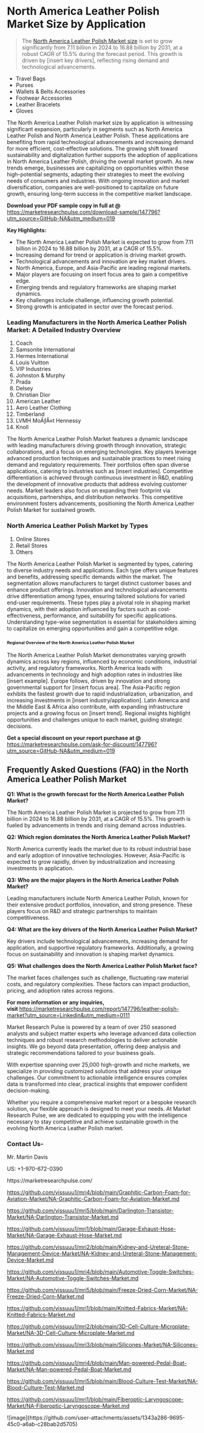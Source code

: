 <h1>North America Leather Polish Market&nbsp;Size by Application</h1><blockquote><p>The <a href="https://marketresearchpulse.com/download-sample/147796?utm_source=GitHub-NA&amp;utm_medium=019">North America Leather Polish Market size</a> is set to grow significantly from 7.11 billion in 2024 to 16.88 billion by 2031, at a robust CAGR of 15.5% during the forecast period. This growth is driven by [insert key drivers], reflecting rising demand and technological advancements.</p></blockquote><ul><li> Travel Bags<li> Purses<li> Wallets & Belts Accessories<li> Footwear Accessories<li> Leather Bracelets<li> Gloves</li></ul><p>The North America Leather Polish market size by application is witnessing significant expansion, particularly in segments such as North America Leather Polish and North America Leather Polish. These applications are benefiting from rapid technological advancements and increasing demand for more efficient, cost-effective solutions. The growing shift toward sustainability and digitalization further supports the adoption of applications in North America Leather Polish, driving the overall market growth. As new trends emerge, businesses are capitalizing on opportunities within these high-potential segments, adapting their strategies to meet the evolving needs of consumers and industries. With ongoing innovation and market diversification, companies are well-positioned to capitalize on future growth, ensuring long-term success in the competitive market landscape.</p><p><strong>Download your PDF sample copy in full at @ </strong><a href="https://marketresearchpulse.com/download-sample/147796?utm_source=GitHub-NA&amp;utm_medium=019">https://marketresearchpulse.com/download-sample/147796?utm_source=GitHub-NA&amp;utm_medium=019</a></p><p><strong>Key Highlights: </strong></p><ul><li>The North America Leather Polish Market is expected to grow from 7.11 billion in 2024 to 16.88 billion by 2031, at a CAGR of 15.5%.</li><li>Increasing demand for trend or application is driving market growth.</li><li>Technological advancements and innovation are key market drivers.</li><li>North America, Europe, and Asia-Pacific are leading regional markets.</li><li>Major players are focusing on insert focus area to gain a competitive edge.</li><li>Emerging trends and regulatory frameworks are shaping market dynamics.</li><li>Key challenges include challenge, influencing growth potential.</li><li>Strong growth is anticipated in sector over the forecast period.</li></ul><h3>Leading Manufacturers in the North America Leather Polish Market: A Detailed Industry Overview</h3><ol><li> Coach</li><li>Samsonite International</li><li>Hermes International</li><li>Louis Vuitton</li><li>VIP Industries</li><li>Johnston & Murphy</li><li>Prada</li><li>Delsey</li><li>Christian Dior</li><li>American Leather</li><li>Aero Leather Clothing</li><li>Timberland</li><li>LVMH MoÃƒÂ«t Hennessy</li><li>Knoll</li></ol><div class="flex max-w-full flex-col flex-grow"><div class="min-h-8 text-message flex w-full flex-col items-end gap-2 whitespace-normal break-words [.text-message+&amp;]:mt-5" dir="auto" data-message-author-role="assistant" data-message-id="fd8432e4-4910-450d-b182-61b7bfb0a01f" data-message-model-slug="gpt-4o"><div class="flex w-full flex-col gap-1 empty:hidden first:pt-[3px]"><div class="markdown prose w-full break-words dark:prose-invert light"><p>The North America Leather Polish Market features a dynamic landscape with leading manufacturers driving growth through innovation, strategic collaborations, and a focus on emerging technologies. Key players leverage advanced production techniques and sustainable practices to meet rising demand and regulatory requirements. Their portfolios often span diverse applications, catering to industries such as [insert industries]. Competitive differentiation is achieved through continuous investment in R&amp;D, enabling the development of innovative products that address evolving customer needs. Market leaders also focus on expanding their footprint via acquisitions, partnerships, and distribution networks. This competitive environment fosters advancements, positioning the North America Leather Polish Market for sustained growth.</p></div></div></div></div><h3>North America Leather Polish Market by Types</h3><ol><li> Online Stores<li> Retail Stores<li> Others</li></ol><div class="flex max-w-full flex-col flex-grow"><div class="min-h-8 text-message flex w-full flex-col items-end gap-2 whitespace-normal break-words [.text-message+&amp;]:mt-5" dir="auto" data-message-author-role="assistant" data-message-id="084470be-0bb7-4664-bddf-5156b4f41249" data-message-model-slug="gpt-4o-mini"><div class="flex w-full flex-col gap-1 empty:hidden first:pt-[3px]"><div class="markdown prose w-full break-words dark:prose-invert light"><p>The North America Leather Polish Market is segmented by types, catering to diverse industry needs and applications. Each type offers unique features and benefits, addressing specific demands within the market. The segmentation allows manufacturers to target distinct customer bases and enhance product offerings. Innovation and technological advancements drive differentiation among types, ensuring tailored solutions for varied end-user requirements. These types play a pivotal role in shaping market dynamics, with their adoption influenced by factors such as cost-effectiveness, performance, and suitability for specific applications. Understanding type-wise segmentation is essential for stakeholders aiming to capitalize on emerging opportunities and gain a competitive edge.</p></div></div></div></div><h3><span style="font-size: 11px;">Regional Overview of the North America Leather Polish Market</span></h3><div class="flex max-w-full flex-col flex-grow"><div class="min-h-8 text-message flex w-full flex-col items-end gap-2 whitespace-normal break-words [.text-message+&amp;]:mt-5" dir="auto" data-message-author-role="assistant" data-message-id="e9038762-ce64-4e30-91c9-9bd413514231" data-message-model-slug="gpt-4o-mini"><div class="flex w-full flex-col gap-1 empty:hidden first:pt-[3px]"><div class="markdown prose w-full break-words dark:prose-invert light"><p>The North America Leather Polish Market demonstrates varying growth dynamics across key regions, influenced by economic conditions, industrial activity, and regulatory frameworks. North America leads with advancements in technology and high adoption rates in industries like [insert example]. Europe follows, driven by innovation and strong governmental support for [insert focus area]. The Asia-Pacific region exhibits the fastest growth due to rapid industrialization, urbanization, and increasing investments in [insert industry/application]. Latin America and the Middle East &amp; Africa also contribute, with expanding infrastructure projects and a growing focus on [insert trend]. Regional insights highlight opportunities and challenges unique to each market, guiding strategic decisions.</p></div></div></div></div><p><strong>Get a special discount on your report purchase at @ </strong><a href="https://marketresearchpulse.com/ask-for-discount/147796?utm_source=GitHub-NA&amp;utm_medium=019">https://marketresearchpulse.com/ask-for-discount/147796?utm_source=GitHub-NA&amp;utm_medium=019</a></p><h2>Frequently Asked Questions (FAQ) in the North America Leather Polish Market</h2><p><strong>Q1: What is the growth forecast for the North America Leather Polish Market?</strong></p><p>The North America Leather Polish Market is projected to grow from 7.11 billion in 2024 to 16.88 billion by 2031, at a CAGR of 15.5%. This growth is fueled by advancements in trends and rising demand across industries.</p><p><strong>Q2: Which region dominates the North America Leather Polish Market?</strong></p><p>North America currently leads the market due to its robust industrial base and early adoption of innovative technologies. However, Asia-Pacific is expected to grow rapidly, driven by industrialization and increasing investments in application.</p><p><strong>Q3: Who are the major players in the North America Leather Polish Market?</strong></p><p>Leading manufacturers include North America Leather Polish, known for their extensive product portfolios, innovation, and strong presence. These players focus on R&amp;D and strategic partnerships to maintain competitiveness.</p><p><strong>Q4: What are the key drivers of the North America Leather Polish Market?</strong></p><p>Key drivers include technological advancements, increasing demand for application, and supportive regulatory frameworks. Additionally, a growing focus on sustainability and innovation is shaping market dynamics.</p><p><strong>Q5: What challenges does the North America Leather Polish Market face?</strong></p><p>The market faces challenges such as challenge, fluctuating raw material costs, and regulatory complexities. These factors can impact production, pricing, and adoption rates across regions.</p><p><strong>For more information or any inquiries, visit&nbsp;</strong><a href="https://marketresearchpulse.com/report/147796/leather-polish-market?utm_source=Linkedin&utm_medium=0111">https://marketresearchpulse.com/report/147796/leather-polish-market?utm_source=Linkedin&utm_medium=0111</a></p><p>Market Research Pulse is powered by a team of over 250 seasoned analysts and subject matter experts who leverage advanced data collection techniques and robust research methodologies to deliver actionable insights. We go beyond data presentation, offering deep analysis and strategic recommendations tailored to your business goals.</p><p>With expertise spanning over 25,000 high-growth and niche markets, we specialize in providing customized solutions that address your unique challenges. Our commitment to actionable intelligence ensures complex data is transformed into clear, practical insights that empower confident decision-making.</p><p>Whether you require a comprehensive market report or a bespoke research solution, our flexible approach is designed to meet your needs. At Market Research Pulse, we are dedicated to equipping you with the intelligence necessary to stay competitive and achieve sustainable growth in the evolving North America Leather Polish market.</p><h3><strong>Contact Us-</strong></h3><p>Mr. Martin Davis</p><p>US: +1-970-672-0390</p><p>https://marketresearchpulse.com/</p><p><a href="https://github.com/vissuuu1/mri4/blob/main/Graphitic-Carbon-Foam-for-Aviation-Market/NA-Graphitic-Carbon-Foam-for-Aviation-Market.md">https://github.com/vissuuu1/mri4/blob/main/Graphitic-Carbon-Foam-for-Aviation-Market/NA-Graphitic-Carbon-Foam-for-Aviation-Market.md</a></p><p><a href="https://github.com/vissuuu1/mri5/blob/main/Darlington-Transistor-Market/NA-Darlington-Transistor-Market.md">https://github.com/vissuuu1/mri5/blob/main/Darlington-Transistor-Market/NA-Darlington-Transistor-Market.md</a></p><p><a href="https://github.com/vissuuu1/mri1/blob/main/Garage-Exhaust-Hose-Market/NA-Garage-Exhaust-Hose-Market.md">https://github.com/vissuuu1/mri1/blob/main/Garage-Exhaust-Hose-Market/NA-Garage-Exhaust-Hose-Market.md</a></p><p><a href="https://github.com/vissuuu1/mri2/blob/main/Kidney-and-Ureteral-Stone-Management-Device-Market/NA-Kidney-and-Ureteral-Stone-Management-Device-Market.md">https://github.com/vissuuu1/mri2/blob/main/Kidney-and-Ureteral-Stone-Management-Device-Market/NA-Kidney-and-Ureteral-Stone-Management-Device-Market.md</a></p><p><a href="https://github.com/vissuuu1/mri4/blob/main/Automotive-Toggle-Switches-Market/NA-Automotive-Toggle-Switches-Market.md">https://github.com/vissuuu1/mri4/blob/main/Automotive-Toggle-Switches-Market/NA-Automotive-Toggle-Switches-Market.md</a></p><p><a href="https://github.com/vissuuu1/mri5/blob/main/Freeze-Dried-Corn-Market/NA-Freeze-Dried-Corn-Market.md">https://github.com/vissuuu1/mri5/blob/main/Freeze-Dried-Corn-Market/NA-Freeze-Dried-Corn-Market.md</a></p><p><a href="https://github.com/vissuuu1/mri1/blob/main/Knitted-Fabrics-Market/NA-Knitted-Fabrics-Market.md">https://github.com/vissuuu1/mri1/blob/main/Knitted-Fabrics-Market/NA-Knitted-Fabrics-Market.md</a></p><p><a href="https://github.com/vissuuu1/mri2/blob/main/3D-Cell-Culture-Microplate-Market/NA-3D-Cell-Culture-Microplate-Market.md">https://github.com/vissuuu1/mri2/blob/main/3D-Cell-Culture-Microplate-Market/NA-3D-Cell-Culture-Microplate-Market.md</a></p><p><a href="https://github.com/vissuuu1/mri3/blob/main/Silicones-Market/NA-Silicones-Market.md">https://github.com/vissuuu1/mri3/blob/main/Silicones-Market/NA-Silicones-Market.md</a></p><p><a href="https://github.com/vissuuu1/mri4/blob/main/Man-powered-Pedal-Boat-Market/NA-Man-powered-Pedal-Boat-Market.md">https://github.com/vissuuu1/mri4/blob/main/Man-powered-Pedal-Boat-Market/NA-Man-powered-Pedal-Boat-Market.md</a></p><p><a href="https://github.com/vissuuu1/mri5/blob/main/Blood-Culture-Test-Market/NA-Blood-Culture-Test-Market.md">https://github.com/vissuuu1/mri5/blob/main/Blood-Culture-Test-Market/NA-Blood-Culture-Test-Market.md</a></p><p><a href="https://github.com/vissuuu1/mri1/blob/main/Fiberoptic-Laryngoscope-Market/NA-Fiberoptic-Laryngoscope-Market.md">https://github.com/vissuuu1/mri1/blob/main/Fiberoptic-Laryngoscope-Market/NA-Fiberoptic-Laryngoscope-Market.md</a></p>
![image](https://github.com/user-attachments/assets/1343a286-9695-45c0-a6ab-c28bab2d5705)
